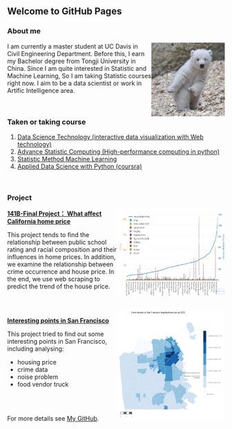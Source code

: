 ## Welcome to GitHub Pages


### About me

<img align="right" src="bear.jpg" alt="GitHub" title="GitHub,Social Coding" width="170" height="170" />

I am currently a master student at UC Davis in Civil Engineering Department. Before this, I earn my Bachelor degree from Tongji University in China. Since I am quite interested in Statistic and Machine Learning, So I am taking Statistic courses right now. I aim to be a data scientist or work in Artific Intelligence area.


<br>

### Taken or taking course

1. [Data Science Technology (interactive data visualization with Web technology)](https://www.stat.ucdavis.edu/courses/expanded-course-descriptions/sta-141B.html)
2. [Advance Statistic Computing (High-performance computing in python)](https://www.stat.ucdavis.edu/courses/expanded-course-descriptions/sta-141C.html)
3. [Statistic Method Machine Learning](https://jsharpna.github.io/208/index.html)
4. [Applied Data Science with Python (coursra)](https://www.coursera.org/specializations/data-science-python)


<br>

### Project

<img align="right" src="price.PNG" alt="GitHub" title="GitHub" width="250" height="200" />

[**141B-Final Project： What affect California home price**]( http://htmlpreview.github.io/?https://github.com/wzxiong/What-affects-home-price-in-California/blob/master/STA%2B141B%2BProject%2BHouse%2BPrice.html)

This project tends to find the relationship between public school rating and racial composition and their influences in home prices. In addition, we examine the relationship between crime occurrence and house price. In the end, we use web scraping to predict the trend of the house price.


<br>

<br>


<img align="right" src="crime.PNG" alt="GitHub" title="GitHub" width="250" height="250" />

[**Interesting points in San Francisco**]( http://htmlpreview.github.io/?https://github.com/wzxiong/Interesting-points-in-SF/blob/master/Analyzing%2Binteresting%2Bpoints%2Bin%2BSan%2BFrancisco%2B.html)

This project tried to find out some interesting points in San Francisco, including analysing:

* housing price
* crime data
* noise problem
* food vendor truck


<br>
<br>

For more details see [My GitHub](https://github.com/wzxiong).
